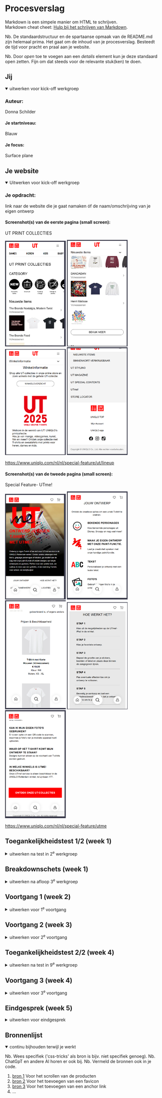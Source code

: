 # Procesverslag
Markdown is een simpele manier om HTML te schrijven.  
Markdown cheat cheet: [Hulp bij het schrijven van Markdown](https://github.com/adam-p/markdown-here/wiki/Markdown-Cheatsheet).

Nb. De standaardstructuur en de spartaanse opmaak van de README.md zijn helemaal prima. Het gaat om de inhoud van je procesverslag. Besteedt de tijd voor pracht en praal aan je website.

Nb. Door *open* toe te voegen aan een *details* element kun je deze standaard open zetten. Fijn om dat steeds voor de relevante stuk(ken) te doen.





## Jij

<details open>
  <summary>uitwerken voor kick-off werkgroep</summary>

  ### Auteur:
  Donna Schilder

  #### Je startniveau:
  Blauw

  #### Je focus:
  Surface plane
 
</details>





## Je website

<details open>
  <summary>Uitwerken voor kick-off werkgroep</summary>

  ### Je opdracht:
  link naar de website die je gaat namaken óf de naam/omschrijving van je eigen ontwerp

  #### Screenshot(s) van de eerste pagina (small screen): 
  UT PRINT COLLECTIES
  
  <img src="readme-images/comingsoon_01.png" width="200px" alt="omschrijving van de pagina">
  <img src="readme-images/comingsoon_02.png" width="200px" alt="omschrijving van de pagina">
  <img src="readme-images/comingsoon_03.png" width="200px" alt="omschrijving van de pagina">
  <img src="readme-images/comingsoon_04.png" width="200px" alt="omschrijving van de pagina">
  
  https://www.uniqlo.com/nl/nl/special-feature/ut/lineup

  #### Screenshot(s) van de tweede pagina (small screen):
  Special Feature- UTme! 
  
  <img src="readme-images/ut_01.png" width="200px" alt="omschrijving van de pagina"> 
  <img src="readme-images/ut_02.png" width="200px" alt="omschrijving van de pagina"> 
  <img src="readme-images/ut_03.png" width="200px" alt="omschrijving van de pagina"> 
  <img src="readme-images/ut_04.png" width="200px" alt="omschrijving van de pagina"> 
  <img src="readme-images/ut_05.png" width="200px" alt="omschrijving van de pagina"> 
  
  https://www.uniqlo.com/nl/nl/special-feature/utme
</details>



## Toegankelijkheidstest 1/2 (week 1)

<details>
  <summary>uitwerken na test in 2<sup>e</sup> werkgroep</summary>

  ### Bevindingen
  Lijst met je bevindingen die in de test naar voren kwamen:
  
  ### Glocal Code
  De website van UNIQLO ziet er best netjes uit, maar mist hier en daar nog een 'lang' attribute en een unieke titel voor elke pagina. Ook zijn er een paar errors te vinden tijdens de HTML-checker die best gemakkelijk te voorkomen zijn door een andere element/attribute te gebruiken.
  
  <img src="readme-images/error.png" width="200px" alt="errors van html checker ">

  ### Mobile & Touch
  De website can bijna volledig geroteerd worden, maar niet ondersteboven.

  ### Headings
  Gebruikt soms meer dan 1 h1 per pagina, dit is iets waar ik dus op moet letten en zeker anders moet doen.

  ### Images
  Er missen soms alt tekst, en soms is het niet duidelij genoeg wat er te zien is op de foto, ook mist er soms een beschrijving voor afbeeldingne met tekst; wat de tekst op de afbeelding is, wordt niet duidelijk gemaakt.
  
  ### Media
  Er wordt gebruik gemaakt van autoplay op de homepagina, maar dit ga ik niet na maken dus hier hoef ik mij niet druk op te maken.
</details>


## Breakdownschets (week 1)

<details>
  <summary>uitwerken na afloop 3<sup>e</sup> werkgroep</summary>

  ### de hele pagina: 
  ### UT PRINT COLLECTIES
  
  <img src="readme-images/breakdownschets_01.png" width="200px" alt="breakdown van de hele pagina">


  ### dynamisch deel (bijv menu): 
  ### Hamburger-menu
  
  <img src="readme-images/hamburger.png" width="200px" alt="breakdown van een dynamisch deel">

  
  ###Special Feature- UTme! 
  
  <img src="readme-images/breakdownschets_02.jpg" width="200px" alt="breakdown van de hele pagina">

  
  ### wellicht nog een dynamisch deel (bijv filter): 
  ### Hover
  
  <img src="readme-images/hover.png" width="200px" alt="breakdown van nog een dynamisch deel">

</details>





## Voortgang 1 (week 2)

<details>
  <summary>uitwerken voor 1<sup>e</sup> voortgang</summary>

  ### Stand van zaken
  hier dit ging goed & dit was lastig (neem ook screenshots op van delen van je website en code)


  ### Agenda voor meeting
  samen met je groepje opstellen

  | student 1: Insa             | student 2: Mary-Jayne| student 3 Nauofal | student 4 Donna |
  | ---                         | ---                  | ---               | ---                                         |
  | H1, mag dat een afbeelding zijn? | nvt                  | en ik dit         | Hoe ver is eigen creatieve inbreng mogelijk |
  | ...                         |                      | dit wil ik zeker  |                                             | 
  | ...                         | ...                  | ...               | ...                                         |


  ### Verslag van meeting

Dit gesprek werd vooral gebruikt om te checken of alles goed ging en of er nog vragen waren. Voor mij was het belangrijk om vast te stellen in hoeverre de website die ik ga maken op de originele website van Uniqlo moet lijken. Ik was namelijk van plan om nog iets met illustraties te doen, omdat de huisstijl van Uniqlo vrij simpel is. Dat is prima, maar ik vond het toch een beetje saai. Ik kreeg dan ook te horen dat ik zeker mijn creativiteit mag inzetten voor extra decoratieve elementen, maar dat het wel belangrijk is om eerst te focussen op de basis van mijn code. Daar was ik het volledig mee eens.
</details>





## Voortgang 2 (week 3)

<details>
  <summary>uitwerken voor 2<sup>e</sup> voortgang</summary>

  ### Stand van zaken
  hier dit ging goed & dit was lastig (neem ook screenshots op van delen van je website en code)


  ### Agenda voor meeting
  samen met je groepje opstellen

  | student 1: Insa             | student 2: Mary-Jayne| student 3 Nauofal      | student 4 Donna      |
  | ---                         | ---                  | ---                    | ---                  |
  | Hoe maak ik de plusjes op de afbeeldingen na een klik details geven over het product | nvt               | Niet aanwezing         | Ik wil dat de li-tjes die niet naar een andere pagina gaan (omdat ik die niet maak) er toch uitzien als linkjes; hoe doe ik dat?        |
  | ...                         |          |                        |                      | 
  | ...                         | ...                  |                        | ...                  |


  ### Verslag van meeting

Ik heb tijdens dit moment mijn code laten zien aan de student assistenten en daar kreeg ik al bijna meteen te horen dat mijn website er netjes en verzorgd uitziet. Hier ben ik natuurlijk erg blij mee. 

Er waren nog wel wat verbeterpuntjes, ik moet er voor zorgen dat ik mijn alt tekst inkort tot alleen de fuctionele waarde van de afbeelding/icoon inplaats van welke kleur het is. Maar in de lessen werd er verteld dat het beide erg nuttig zijn, dus zorg ik ervoor dat ik beide verwerk.

Ik moest er ook op letten dat ik mijn code goed in liet springen, wat ik helemaal vergeten was, maar daar hebben we 'Prettier' voor!

Ook kreeg ik een goede tip, als ik een link, die eigenlijk naar een andere pagina zou gaan, niet "werkend" kan maken maar er wel wil laten uitzien als een link, kan ik dat doen door ee slash (/) te gebruiken, dan gaat de link door naar de pagina waar die al op zit.

Ik moet ook niet vergen een id te zetten bij mijn form input anders is dat een error!
</details>





## Toegankelijkheidstest 2/2 (week 4)

<details>
  <summary>uitwerken na test in 9<sup>e</sup> werkgroep</summary>

  ### Bevindingen
  Lijst met je bevindingen die in de test naar voren kwamen (geef ook aan wat er verbeterd is):

</details>





## Voortgang 3 (week 4)

<details>
  <summary>uitwerken voor 3<sup>e</sup> voortgang</summary>

  ### Stand van zaken
  hier dit ging goed & dit was lastig (neem ook screenshots op van delen van je website en code)


  ### Agenda voor meeting
  samen met je groepje opstellen

  | student 1      | student 2          | student 3    | student 4        |
  | ---            | ---                | ---          | ---              |
  | dit bespreken  | en dit             | en ik dit    | en dan ik dat    |
  | en dat ook nog | dit als er tijd is | nog een punt | dit wil ik zeker |
  | ...            | ...                | ...          | ...              |


  ### Verslag van meeting
  hier na afloop snel de uitkomsten van de meeting vastleggen

  - punt 1
  - punt 2
  - nog een punt
  - ...

</details>





## Eindgesprek (week 5)

<details>
  <summary>uitwerken voor eindgesprek</summary>

  ### Je uitkomst - karakteristiek screenshots:
  <img src="readme-images/dummy-plaatje.jpg" width="375px" alt="uitomst opdracht 1">


  ### Dit ging goed/Heb ik geleerd: 
  Korte omschrijving met plaatjes

  <img src="readme-images/dummy-plaatje.jpg" width="375px" alt="top">


  ### Dit was lastig/Is niet gelukt:
  Korte omschrijving met plaatjes

  <img src="readme-images/dummy-plaatje.jpg" width="375px" alt="bummer">
</details>





## Bronnenlijst

<details open>
  <summary>continu bijhouden terwijl je werkt</summary>

  Nb. Wees specifiek ('css-tricks' als bron is bijv. niet specifiek genoeg). 
  Nb. ChatGpT en andere AI horen er ook bij.
  Nb. Vermeld de bronnen ook in je code.

  1. [bron 1](https://developer.mozilla.org/en-US/docs/Web/CSS/overflow-x) Voor het scrollen van de producten
  2. [bron 2](https://www.w3schools.com/html/html_favicon!) Voor het toevoegen van een favicon
  3. [bron 3](https://www.yonego.com/marketingtermen/anchor-link/) Voor het toevoegen van een anchor link
  4. ...

</details>
